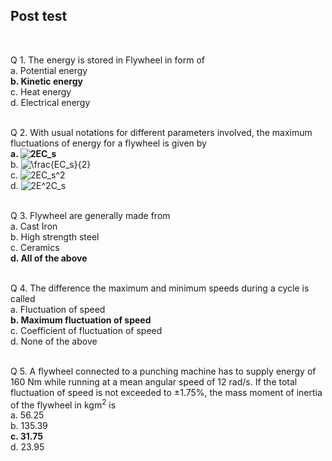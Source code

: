 ## Post test
<br>

Q 1. The energy is stored in Flywheel in form of<br>
a. Potential energy<br>
<b>b. Kinetic energy</b><br>
c. Heat energy<br>
d. Electrical energy<br><br>

Q 2. With usual notations for different parameters involved, the maximum fluctuations of energy for a flywheel is given by<br>
<b>a. <img src="http://latex.codecogs.com/gif.latex?2EC_s" title="2EC_s" /></b><br>
b. <img src="http://latex.codecogs.com/gif.latex?\frac{EC_s}{2}" title="\frac{EC_s}{2}" /><br>
c. <img src="http://latex.codecogs.com/gif.latex?2EC_s^2" title="2EC_s^2" /><br>
d. <img src="http://latex.codecogs.com/gif.latex?2E^2C_s" title="2E^2C_s" /><br><br>

Q 3. Flywheel are generally made from<br>
a. Cast Iron<br>
b. High strength steel<br>
c. Ceramics<br>
<b>d. All of the above</b><br><br>

Q 4. The difference the maximum and minimum speeds during a cycle is called<br>
a. Fluctuation of speed<br>
<b>b. Maximum fluctuation of speed</b><br>
c. Coefficient of fluctuation of speed<br>
d. None of the above<br><br>

Q 5. A flywheel connected to a punching machine has to supply energy of 160 Nm while running at a mean angular speed of 12 rad/s. If the total fluctuation of speed is not exceeded to ±1.75%, the mass moment of inertia of the flywheel in kgm<sup>2</sup> is<br>
a. 56.25<br>
b. 135.39<br>
<b>c. 31.75</b><br>
d. 23.95<br><br>

